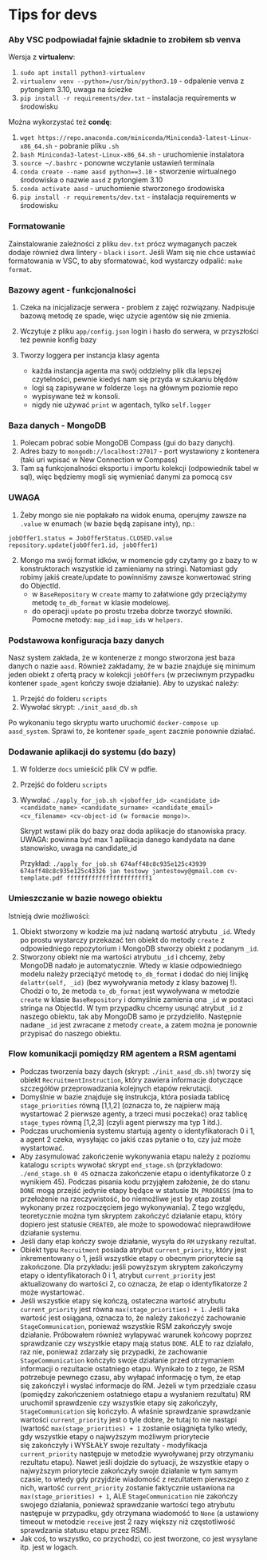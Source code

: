 # Tips for devs

### Aby VSC podpowiadał fajnie składnie to zrobiłem sb venva

Wersja z **virtualenv**:
1. `sudo apt install python3-virtualenv`
2. `virtualenv venv --python=/usr/bin/python3.10` - odpalenie venva z pytongiem 3.10, uwaga na ścieżke
3. `pip install -r requirements/dev.txt` - instalacja requirements w środowisku

Można wykorzystać też **condę**:
1. `wget https://repo.anaconda.com/miniconda/Miniconda3-latest-Linux-x86_64.sh` - pobranie pliku `.sh`
2. `bash Miniconda3-latest-Linux-x86_64.sh` - uruchomienie instalatora
3. `source ~/.bashrc` - ponowne wczytanie ustawień terminala
4. `conda create --name aasd python==3.10` - stworzenie wirtualnego środowiska o nazwie `aasd` z pytongiem 3.10
5. `conda activate aasd` - uruchomienie stworzonego środowiska
6. `pip install -r requirements/dev.txt` - instalacja requirements w środowisku

### Formatowanie

Zainstalowanie zależności z pliku `dev.txt` prócz wymaganych paczek dodaje również dwa lintery - `black` i `isort`. Jeśli Wam się nie chce ustawiać formatowania w VSC, to aby sformatować, kod wystarczy odpalić: `make format`.

### Bazowy agent - funkcjonalności

1. Czeka na inicjalizacje serwera - problem z zajęć rozwiązany. Nadpisuje bazową metodę ze spade, więc użycie agentów się nie zmienia.
2. Wczytuje z pliku `app/config.json` login i hasło do serwera, w przyszłości też pewnie konfig bazy
3. Tworzy loggera per instancja klasy agenta

   - każda instancja agenta ma swój oddzielny plik dla lepszej czytelności, pewnie kiedyś nam się przyda w szukaniu błędów
   - logi są zapisywane w folderze `logs` na głównym poziomie repo
   - wypisywane też w konsoli.
   - nigdy nie używać `print` w agentach, tylko `self.logger`

### Baza danych - MongoDB

1. Polecam pobrać sobie MongoDB Compass (gui do bazy danych).
2. Adres bazy to `mongodb://localhost:27017` - port wystawiony z kontenera (taki uri wpisać w New Connection w Compass)
3. Tam są funkcjonalności eksportu i importu kolekcji (odpowiednik tabel w sql), więc będziemy mogli się wymieniać danymi za pomocą csv

### UWAGA

1. Żeby mongo sie nie popłakało na widok enuma, operujmy zawsze na `.value` w enumach (w bazie będą zapisane inty), np.:

```
jobOffer1.status = JobOfferStatus.CLOSED.value
repository.update(jobOffer1.id, jobOffer1)
```

2. Mongo ma swój format idków, w momencie gdy czytamy go z bazy to w konstruktorach wszystkie id zamieniamy na stringi. Natomiast gdy robimy jakiś create/update to powinniśmy zawsze konwertować string do ObjectId.
   - w `BaseRepository` w `create` mamy to załatwione gdy przeciążymy metodę `to_db_format` w klasie modelowej.
   - do operacji `update` po prostu trzeba dobrze tworzyć słowniki. Pomocne metody: `map_id` i `map_ids` w `helpers`.

### Podstawowa konfiguracja bazy danych

Nasz system zakłada, że w kontenerze z mongo stworzona jest baza danych o nazie `aasd`. Również zakładamy, że w bazie znajduje się minimum jeden obiekt z ofertą pracy w kolekcji `jobOffers` (w przeciwnym przypadku kontener `spade_agent` kończy swoje działanie). Aby to uzyskać należy:
1. Przejść do folderu `scripts`
2. Wywołać skrypt: `./init_aasd_db.sh`

Po wykonaniu tego skryptu warto uruchomić `docker-compose up aasd_system`. Sprawi to, że kontener `spade_agent` zacznie ponownie działać.

### Dodawanie aplikacji do systemu (do bazy)

1. W folderze `docs` umieścić plik CV w pdfie.
2. Przejść do folderu `scripts`
3. Wywołać `./apply_for_job.sh <joboffer_id> <candidate_id> <candidate_name> <candidate_surname> <candidate_email> <cv_filename> <cv-object-id (w formacie mongo)>`.

   Skrypt wstawi plik do bazy oraz doda aplikacje do stanowiska pracy. UWAGA: powinna być max 1 aplikacja danego kandydata na dane stanowisko, uwaga na candidate_id

   Przykład: `./apply_for_job.sh 674aff48c8c935e125c43939 674aff48c8c935e125c43326 jan testowy jantestowy@gmail.com cv-template.pdf fffffffffffffffffffffff1`

### Umieszczanie w bazie nowego obiektu
Istnieją dwie możliwości:
1. Obiekt stworzony w kodzie ma już nadaną wartość atrybutu `_id`. Wtedy po prostu wystarczy przekazać ten obiekt do metody `create` z odpowiedniego repozytorium i MongoDB stworzy obiekt z podanym `_id`.
2. Stworzony obiekt nie ma wartości atrybutu `_id` i chcemy, żeby MongoDB nadało je automatycznie. Wtedy w klasie odpowiedniego modelu należy przeciążyć metodę `to_db_format` i dodać do niej linijkę `delattr(self, _id)` (bez wywoływania metody z klasy bazowej !). Chodzi o to, że metoda `to_db_format` jest wywoływana w metodzie `create` w klasie `BaseRepository` i domyślnie zamienia ona `_id` w postaci stringa na ObjectId. W tym przypadku chcemy usunąć atrybut `_id` z naszego obiektu, tak aby MongoDB samo je przydzieliło. Następnie nadane `_id` jest zwracane z metody `create`, a zatem można je ponownie przypisać do naszego obiektu.

### Flow komunikacji pomiędzy RM agentem a RSM agentami
- Podczas tworzenia bazy daych (skrypt: `./init_aasd_db.sh`) tworzy się obiekt `RecruitmentInstruction`, który zawiera informacje dotyczące szczegółów przeprowadzania kolejnych etapów rekrutacji.
- Domyślnie w bazie znajduje się instrukcja, która posiada tablicę `stage_priorities` równą [1,1,2] (oznacza to, że najpierw mają wystartować 2 pierwsze agenty, a trzeci musi poczekać) oraz tablicę `stage_types` równą [1,2,3] (czyli agent pierwszy ma typ 1 itd.).
- Podczas uruchomienia systemu startują agenty o identyfikatorach 0 i 1, a agent 2 czeka, wysyłając co jakiś czas pytanie o to, czy już może wystartować.
- Aby zasymulować zakończenie wykonywania etapu należy z poziomu katalogu `scripts` wywołać skrypt `end_stage.sh` (przykładowo: `./end_stage.sh 0 45` oznacza zakończenie etapu o identyfikatorze 0 z wynikiem 45). Podczas pisania kodu przyjąłem założenie, że do stanu `DONE` mogą przejść jedynie etapy będące w statusie `IN_PROGRESS` (ma to przełożenie na rzeczywistość, bo niemożliwe jest by etap został wykonany przez rozpoczęciem jego wykonywania). Z tego względu, teoretycznie można tym skryptem zakończyć działanie etapu, który dopiero jest statusie `CREATED`, ale może to spowodować nieprawdiłowe działanie systemu.
- Jeśli dany etap kończy swoje działanie, wysyła do `RM` uzyskany rezultat.
- Obiekt typu `Recruitment` posiada atrybut `current_priority`, który jest inkrementowany o 1, jeśli wszystkie etapy o obecnym priorytecie są zakończone. Dla przykładu: jeśli powyższym skryptem zakończymy etapy o identyfikatorach 0 i 1, atrybut `current_priority` jest aktualizowany do wartości 2, co oznacza, że etap o identyfikatorze 2 może wystartować.
- Jeśli wszystkie etapy się kończą, ostateczna wartość atrybutu `current_priority` jest równa `max(stage_priorities) + 1`. Jeśli taka wartość jest osiągana, oznacza to, że należy zakończyć zachowanie `StageCommunication`, ponieważ wszystkie RSM zakończyły swoje działanie. Próbowałem również wyłapywać warunek końcowy poprzez sprawdzanie czy wszystkie etapy mają status `DONE`. ALE to raz działało, raz nie, ponieważ zdarzały się przypadki, że zachowanie `StageCommunication` kończyło swoje działanie przed otrzymaniem informacji o rezultacie ostatniego etapu. Wynikało to z tego, że RSM potrzebuje pewnego czasu, aby wyłapać informację o tym, że etap się zakończył i wysłać informacje do RM. Jeżeli w tym przedziale czasu (pomiędzy zakończeniem ostatniego etapu a wysłaniem rezultatu) RM uruchomił sprawdzenie czy wszystkie etapy się zakończyły, `StageCommunication` się kończyło. A właśnie sprawdzanie sprawdzanie wartości `current_priority` jest o tyle dobre, że tutaj to nie nastąpi (wartość `max(stage_priorities) + 1` zostanie osiągnięta tylko wtedy, gdy wszystkie etapy o najwyższym możliwym priorytecie się zakończyły i WYSŁAŁY swoje rezultaty - modyfikacja `current_priority` następuje w metodzie wywoływanej przy otrzymaniu rezultatu etapu). Nawet jeśli dojdzie do sytuacji, że wszystkie etapy o najwyższym priorytecie zakończyły swoje działanie w tym samym czasie, to wtedy gdy przyjdzie wiadomość z rezultatem pierwszego z nich, wartość `current_priority` zostanie faktycznie ustawiona na `max(stage_priorities) + 1`, ALE `StageCommunication` nie zakończy swojego działania, ponieważ sprawdzanie wartości tego atrybutu następuje w przypadku, gdy otrzymana wiadomość to `None` (a ustawiony timeout w metodzie `receive` jest 2 razy większy niż częstotliwość sprawdzania statusu etapu przez RSM).
- Jak coś, to wszystko, co przychodzi, co jest tworzone, co jest wysyłane itp. jest w logach.


